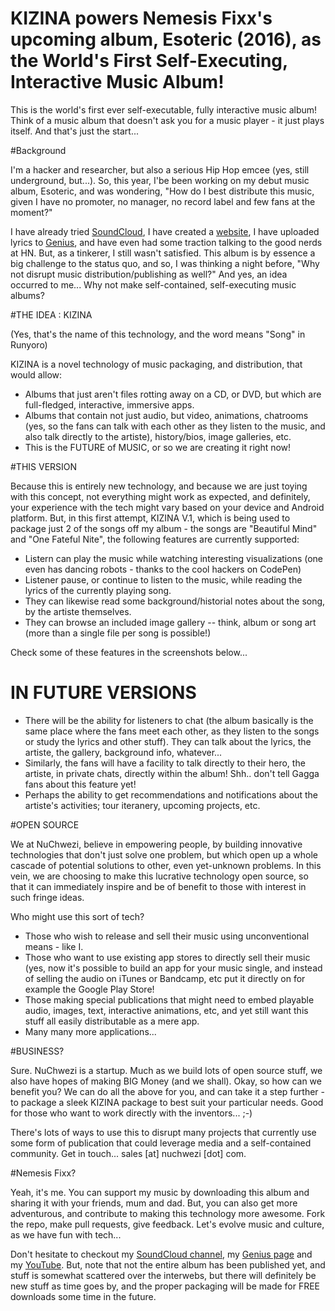 # KIZINA powers Nemesis Fixx's upcoming album, Esoteric (2016), as the World's First Self-Executing, Interactive Music Album!

This is the world's first ever self-executable, fully interactive music album! Think of a music album that doesn't ask you for a music player - it just plays itself. And that's just the start...


#Background

I'm a hacker and researcher, but also a serious Hip Hop emcee (yes, still underground, but...). So, this year, I'be been working on my debut music album, Esoteric, and was wondering, "How do I best distribute this music, given I have no promoter, no manager, no record label and few fans at the moment?" 

I have already tried [SoundCloud](https://soundcloud.com/nemesis-fixx), I have created a [website](https://nemesisfixx.com), I have uploaded lyrics to [Genius](https://genius.com/artists/Nemesis-fixx), and have even had some traction talking to the good nerds at HN. But, as a tinkerer, I still wasn't satisfied. This album is by essence a big challenge to the status quo, and so, I was thinking a night before, "Why not disrupt music distribution/publishing as well?" And yes, an idea occurred to me... Why not make self-contained, self-executing music albums? 

#THE IDEA : KIZINA 

(Yes, that's the name of this technology, and the word means "Song" in Runyoro)

KIZINA is a novel technology of music packaging, and distribution, that would allow:

- Albums that just aren't files rotting away on a CD, or DVD, but which are full-fledged, interactive, immersive apps.
- Albums that contain not just audio, but video, animations, chatrooms (yes, so the fans can talk with each other as they listen to the music, and also talk directly to the artiste), history/bios, image galleries, etc.
- This is the FUTURE of MUSIC, or so we are creating it right now!


#THIS VERSION

Because this is entirely new technology, and because we are just toying with this concept, not everything might work as expected, and definitely, your experience with the tech might vary based on your device and Android platform. But, in this first attempt, KIZINA V.1, which is being used to package just 2 of the songs off my album - the songs are "Beautiful Mind" and "One Fateful Nite", the following features are currently supported:

- Listern can play the music while watching interesting visualizations (one even has dancing robots - thanks to the cool hackers on CodePen)
- Listener pause, or continue to listen to the music, while reading the lyrics of the currently playing song.
- They can likewise read some background/historial notes about the song, by the artiste themselves.
- They can browse an included image gallery -- think, album or song art (more than a single file per song is possible!)

Check some of these features in the screenshots below...

# IN FUTURE VERSIONS

- There will be the ability for listeners to chat (the album basically is the same place where the fans meet each other, as they listen to the songs or study the lyrics and other stuff). They can talk about the lyrics, the artiste, the gallery, background info, whatever...
- Similarly, the fans will have a facility to talk directly to their hero, the artiste, in private chats, directly within the album! Shh.. don't tell Gagga fans about this feature yet!
- Perhaps the ability to get recommendations and notifications about the artiste's activities; tour iteranery, upcoming projects, etc.


#OPEN SOURCE

We at NuChwezi, believe in empowering people, by building innovative technologies that don't just solve one problem, but which open up a whole cascade of potential solutions to other, even yet-unknown problems. In this vein, we are choosing to make this lucrative technology open source, so that it can immediately inspire and be of benefit to those with interest in such fringe ideas. 

Who might use this sort of tech?
- Those who wish to release and sell their music using unconventional means - like I.
- Those who want to use existing app stores to directly sell their music (yes, now it's possible to build an app for your music single, and instead of selling the audio on iTunes or Bandcamp, etc put it directly on for example the Google Play Store! 
- Those making special publications that might need to embed playable audio, images, text, interactive animations, etc, and yet still want this stuff all easily distributable as a mere app.
- Many many more applications...

#BUSINESS?

Sure. NuChwezi is a startup. Much as we build lots of open source stuff, we also have hopes of making BIG Money (and we shall). Okay, so how can we benefit you? We can do all the above for you, and can take it a step further - to package a sleek KIZINA package to best suit your particular needs. Good for those who want to work directly with the inventors... ;-)

There's lots of ways to use this to disrupt many projects that currently use some form of publication that could leverage media and a self-contained community. Get in touch... sales [at] nuchwezi [dot] com.

#Nemesis Fixx?

Yeah, it's me. You can support my music by downloading this album and sharing it with your friends, mum and dad. But, you can also get more adventurous, and contribute to making this technology more awesome. Fork the repo, make pull requests, give feedback. Let's evolve music and culture, as we have fun with tech...

Don't hesitate to checkout my [SoundCloud channel](https://soundcloud.com/nemesis-fixx), my [Genius page](https://genius.com/artists/Nemesis-fixx) and my [YouTube](https://www.youtube.com/playlist?list=PL9nqA7nxEPgsYKroybzbdLOSaOZYuJ3Zp). But, note that not the entire album has been published yet, and stuff is somewhat scattered over the interwebs, but there will definitely be new stuff as time goes by, and the proper packaging will be made for FREE downloads some time in the future.
